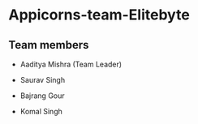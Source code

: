 # Appicorns-team-Elitebyte
## Team members
* Aaditya Mishra (Team Leader)

* Saurav Singh

* Bajrang Gour

* Komal Singh
